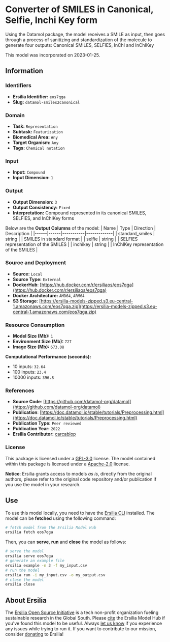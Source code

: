 # Converter of SMILES in Canonical, Selfie, Inchi Key form

Using the Datamol package, the model receives a SMILE as input, then goes through a process of sanitizing and standardization of the molecule to generate four outputs: Canonical SMILES, SELFIES, InChI and InChIKey

This model was incorporated on 2023-01-25.


## Information
### Identifiers
- **Ersilia Identifier:** `eos7qga`
- **Slug:** `datamol-smiles2canonical`

### Domain
- **Task:** `Representation`
- **Subtask:** `Featurization`
- **Biomedical Area:** `Any`
- **Target Organism:** `Any`
- **Tags:** `Chemical notation`

### Input
- **Input:** `Compound`
- **Input Dimension:** `1`

### Output
- **Output Dimension:** `3`
- **Output Consistency:** `Fixed`
- **Interpretation:** Compound represented in its canonical SMILES, SELFIES, and InChIKey forms

Below are the **Output Columns** of the model:
| Name | Type | Direction | Description |
|------|------|-----------|-------------|
| standard_smiles | string |  | SMILES in standard format |
| selfie | string |  | SELFIES representation of the SMILES |
| inchikey | string |  | InChIKey representation of the SMILES |


### Source and Deployment
- **Source:** `Local`
- **Source Type:** `External`
- **DockerHub**: [https://hub.docker.com/r/ersiliaos/eos7qga](https://hub.docker.com/r/ersiliaos/eos7qga)
- **Docker Architecture:** `AMD64`, `ARM64`
- **S3 Storage**: [https://ersilia-models-zipped.s3.eu-central-1.amazonaws.com/eos7qga.zip](https://ersilia-models-zipped.s3.eu-central-1.amazonaws.com/eos7qga.zip)

### Resource Consumption
- **Model Size (Mb):** `1`
- **Environment Size (Mb):** `727`
- **Image Size (Mb):** `673.08`

**Computational Performance (seconds):**
- 10 inputs: `32.64`
- 100 inputs: `23.4`
- 10000 inputs: `396.8`

### References
- **Source Code**: [https://github.com/datamol-org/datamol](https://github.com/datamol-org/datamol)
- **Publication**: [https://doc.datamol.io/stable/tutorials/Preprocessing.html](https://doc.datamol.io/stable/tutorials/Preprocessing.html)
- **Publication Type:** `Peer reviewed`
- **Publication Year:** `2022`
- **Ersilia Contributor:** [carcablop](https://github.com/carcablop)

### License
This package is licensed under a [GPL-3.0](https://github.com/ersilia-os/ersilia/blob/master/LICENSE) license. The model contained within this package is licensed under a [Apache-2.0](LICENSE) license.

**Notice**: Ersilia grants access to models _as is_, directly from the original authors, please refer to the original code repository and/or publication if you use the model in your research.


## Use
To use this model locally, you need to have the [Ersilia CLI](https://github.com/ersilia-os/ersilia) installed.
The model can be **fetched** using the following command:
```bash
# fetch model from the Ersilia Model Hub
ersilia fetch eos7qga
```
Then, you can **serve**, **run** and **close** the model as follows:
```bash
# serve the model
ersilia serve eos7qga
# generate an example file
ersilia example -n 3 -f my_input.csv
# run the model
ersilia run -i my_input.csv -o my_output.csv
# close the model
ersilia close
```

## About Ersilia
The [Ersilia Open Source Initiative](https://ersilia.io) is a tech non-profit organization fueling sustainable research in the Global South.
Please [cite](https://github.com/ersilia-os/ersilia/blob/master/CITATION.cff) the Ersilia Model Hub if you've found this model to be useful. Always [let us know](https://github.com/ersilia-os/ersilia/issues) if you experience any issues while trying to run it.
If you want to contribute to our mission, consider [donating](https://www.ersilia.io/donate) to Ersilia!
